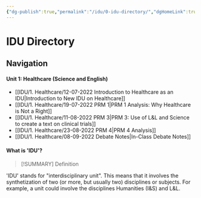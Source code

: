 ```yaml
---
{"dg-publish":true,"permalink":"/idu/0-idu-directory/","dgHomeLink":true,"dgPassFrontmatter":false,"dgShowLocalGraph":true}
---
```


# IDU Directory

## Navigation
#### Unit 1: Healthcare (Science and English)
- [[IDU/1. Healthcare/12-07-2022 Introduction to Healthcare as an IDU|Introduction to New IDU on Healthcare]] 
- [[IDU/1. Healthcare/19-07-2022 PRM 1|PRM 1 Analysis: Why Healthcare is Not a Right]]  
- [[IDU/1. Healthcare/11-08-2022 PRM 3|PRM 3: Use of L&L and Science to create a text on clinical trials]] 
- [[IDU/1. Healthcare/23-08-2022 PRM 4|PRM 4 Analysis]]
- [[IDU/1. Healthcare/08-09-2022 Debate Notes|In-Class Debate Notes]]


#### What is 'IDU'?
> [!SUMMARY] Definition
> 
'IDU' stands for "interdisciplinary unit". This means that it involves the synthetization of two (or more, but usually two) disciplines or subjects. For example, a unit could involve the disciplines Humanities (I&S) and L&L.  
